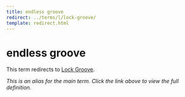 ```yaml
---
title: endless groove
redirect: ../terms/l/lock-groove/
template: redirect.html
---
```


# endless groove

This term redirects to [Lock Groove](../terms/l/lock-groove/).

*This is an alias for the main term. Click the link above to view the full definition.*
